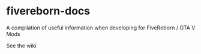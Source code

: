 # fivereborn-docs
A compilation of useful information when developing for FiveReborn / GTA V Mods

See the wiki
